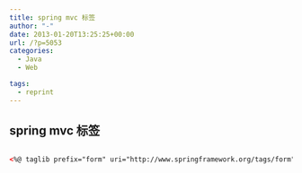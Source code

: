 ```yaml
---
title: spring mvc 标签
author: "-"
date: 2013-01-20T13:25:25+00:00
url: /?p=5053
categories:
  - Java
  - Web

tags:
  - reprint
---
```

## spring mvc 标签
```html

<%@ taglib prefix="form" uri="http://www.springframework.org/tags/form"%>

```